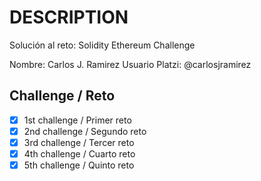 # DESCRIPTION

Solución al reto: Solidity Ethereum Challenge

Nombre: Carlos J. Ramirez
Usuario Platzi: @carlosjramirez

## Challenge / Reto

- [X] 1st challenge / Primer reto
- [X] 2nd challenge / Segundo reto
- [X] 3rd challenge / Tercer reto
- [X] 4th challenge / Cuarto reto
- [X] 5th challenge / Quinto reto
